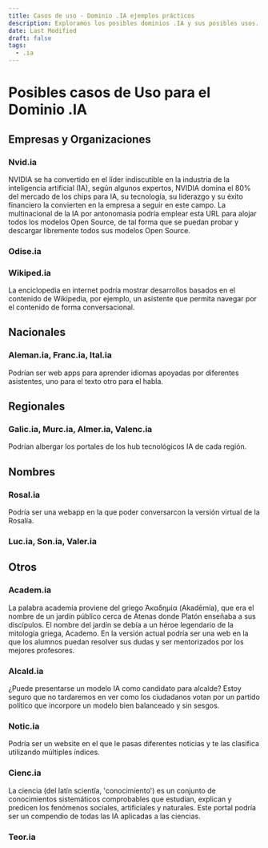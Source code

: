 ```yaml
---
title: Casos de uso - Dominio .IA ejemplos prácticos
description: Exploramos los posibles dominios .IA y sus posibles usos.
date: Last Modified
draft: false
tags:
  - .ia
---
```


# Posibles casos de Uso para el Dominio .IA

## Empresas y Organizaciones

### Nvid.ia

NVIDIA se ha convertido en el líder indiscutible en la industria de la inteligencia artificial (IA), según algunos expertos, NVIDIA domina el 80% del mercado de los chips para IA, su tecnología, su liderazgo y su éxito financiero la convierten en la empresa a seguir en este campo. La multinacional de la IA por antonomasia podría emplear esta URL para alojar todos los modelos Open Source, de tal forma que se puedan probar y descargar libremente todos sus modelos Open Source.

### Odise.ia

### Wikiped.ia

La enciclopedia en internet podría mostrar desarrollos basados en el contenido de Wikipedia, por ejemplo, un asistente que permita navegar por el contenido de forma conversacional.

## Nacionales

### Aleman.ia, Franc.ia, Ital.ia

Podrían ser web apps para aprender idiomas apoyadas por diferentes asistentes, uno para el texto otro para el habla.

## Regionales

### Galic.ia, Murc.ia, Almer.ia, Valenc.ia

Podrían albergar los portales de los hub tecnológicos IA de cada región.

## Nombres

### Rosal.ia

Podría ser una webapp en la que poder conversarcon la versión virtual de la Rosalía.

### Luc.ia, Son.ia, Valer.ia

## Otros

### Academ.ia

La palabra academia proviene del griego Ἀκαδημία (Akadēmía), que era el nombre de un jardín público cerca de Atenas donde Platón enseñaba a sus discípulos. El nombre del jardín se debía a un héroe legendario de la mitología griega, Academo. En la versión actual podría ser una web en la que los alumnos puedan resolver sus dudas y ser mentorizados por los mejores profesores.

### Alcald.ia

¿Puede presentarse un modelo IA como candidato para alcalde? Estoy seguro que no tardaremos en ver como los ciudadanos votan por un partido político que incorpore un modelo bien balanceado y sin sesgos.

### Notic.ia

Podría ser un website en el que le pasas diferentes noticias y te las clasifica utilizando múltiples índices.

### Cienc.ia

La ciencia (del latín scientĭa, 'conocimiento') es un conjunto de conocimientos sistemáticos comprobables que estudian, explican y predicen los fenómenos sociales, artificiales y naturales. Este portal podría ser un compendio de todas las IA aplicadas a las ciencias.

### Teor.ia
